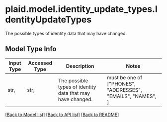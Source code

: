 # plaid.model.identity_update_types.IdentityUpdateTypes

The possible types of identity data that may have changed.

## Model Type Info
Input Type | Accessed Type | Description | Notes
------------ | ------------- | ------------- | -------------
str,  | str,  | The possible types of identity data that may have changed. | must be one of ["PHONES", "ADDRESSES", "EMAILS", "NAMES", ] 

[[Back to Model list]](../../README.md#documentation-for-models) [[Back to API list]](../../README.md#documentation-for-api-endpoints) [[Back to README]](../../README.md)

